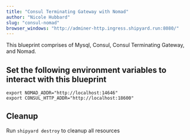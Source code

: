```yaml
---
title: "Consul Terminating Gateway with Nomad"
author: "Nicole Hubbard"
slug: "consul-nomad"
browser_windows: "http://adminer-http.ingress.shipyard.run:8080/"
---
```


This blueprint comprises of Mysql, Consul, Consul Terminating Gateway, and Nomad.

## Set the following environment variables to interact with this blueprint

```
export NOMAD_ADDR="http://localhost:14646"
export CONSUL_HTTP_ADDR="http://localhost:18600"
 ```

## Cleanup
   Run `shipyard destroy` to cleanup all resources
